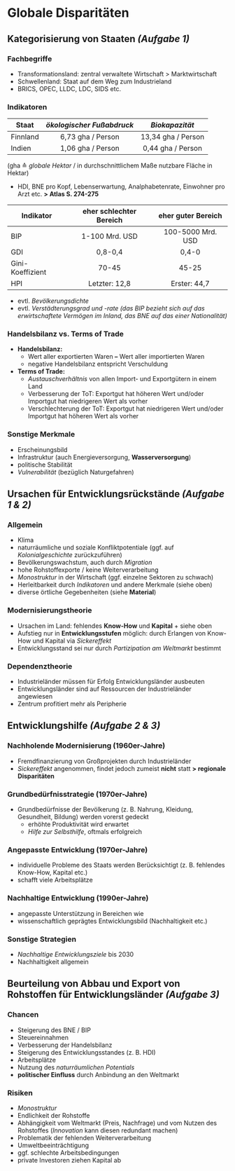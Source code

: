 # Globale Disparitäten

## Kategorisierung von Staaten *(Aufgabe 1)*

### Fachbegriffe
- Transformationsland: zentral verwaltete Wirtschaft > Marktwirtschaft
- Schwellenland: Staat auf dem Weg zum Industrieland
- BRICS, OPEC, LLDC, LDC, SIDS etc.

### Indikatoren

Staat | *ökologischer Fußabdruck* | *Biokapazität*
--- | :---: | :---:
Finnland | 6,73 gha / Person | 13,34 gha / Person
Indien | 1,06 gha / Person | 0,44 gha / Person

(gha ≙ *globale Hektar* / in durchschnittlichem Maße nutzbare Fläche in Hektar)
- HDI, BNE pro Kopf, Lebenserwartung, Analphabetenrate, Einwohner pro Arzt etc. **> Atlas S. 274-275**

Indikator | eher schlechter Bereich | eher guter Bereich
--- | :---: | :---:
BIP | 1-100 Mrd. USD | 100-5000 Mrd. USD
GDI | 0,8-0,4 | 0,4-0
Gini-Koeffizient | 70-45 | 45-25
HPI | Letzter: 12,8 | Erster: 44,7

- evtl. *Bevölkerungsdichte*
- evtl. *Verstädterungsgrad und -rate*
*(das BIP bezieht sich auf das erwirtschaftete Vermögen im Inland, das BNE auf das einer Nationalität)*

### Handelsbilanz vs. Terms of Trade
- **Handelsbilanz:**
	- Wert aller exportierten Waren **–** Wert aller importierten Waren
	- negative Handelsbilanz entspricht Verschuldung
- **Terms of Trade:**
	- *Austauschverhältnis* von allen Import- und Exportgütern in einem Land 
	- Verbesserung der ToT: Exportgut hat höheren Wert und/oder Importgut hat niedrigeren Wert als vorher
	- Verschlechterung der ToT: Exportgut hat niedrigeren Wert und/oder Importgut hat höheren Wert als vorher

### Sonstige Merkmale
- Erscheinungsbild
- Infrastruktur (auch Energieversorgung, **Wasserversorgung**)
- politische Stabilität
- *Vulnerabilität* (bezüglich Naturgefahren)

## Ursachen für Entwicklungsrückstände *(Aufgabe 1 & 2)*

### Allgemein
- Klima
- naturräumliche und soziale Konfliktpotentiale (ggf. auf *Kolonialgeschichte* zurückzuführen)
- Bevölkerungswachstum, auch durch *Migration*
- hohe Rohstoffexporte / keine Weiterverarbeitung
- *Monostruktur* in der Wirtschaft (ggf. einzelne Sektoren zu schwach)
- Herleitbarkeit durch *Indikatoren* und andere Merkmale (siehe oben)
- diverse örtliche Gegebenheiten (siehe **Material**)

### Modernisierungstheorie
- Ursachen im Land: fehlendes **Know-How** und **Kapital** + siehe oben
- Aufstieg nur in **Entwicklungsstufen** möglich: durch Erlangen von Know-How und Kapital via *Sickereffekt*
- Entwicklungsstand sei nur durch *Partizipation am Weltmarkt* bestimmt

### Dependenztheorie
- Industrieländer müssen für Erfolg Entwicklungsländer ausbeuten
- Entwicklungsländer sind auf Ressourcen der Industrieländer angewiesen
- Zentrum profitiert mehr als Peripherie

## Entwicklungshilfe *(Aufgabe 2 & 3)*

### Nachholende Modernisierung (1960er-Jahre)
- Fremdfinanzierung von Großprojekten durch Industrieländer
- *Sickereffekt* angenommen, findet jedoch zumeist **nicht** statt **> regionale Disparitäten**

### Grundbedürfnisstrategie (1970er-Jahre)
- Grundbedürfnisse der Bevölkerung (z. B. Nahrung, Kleidung, Gesundheit, Bildung) werden vorerst gedeckt
	- erhöhte Produktivität wird erwartet
	- *Hilfe zur Selbsthilfe*, oftmals erfolgreich

### Angepasste Entwicklung (1970er-Jahre)
- individuelle Probleme des Staats werden Berücksichtigt (z. B. fehlendes Know-How, Kapital etc.)
- schafft viele Arbeitsplätze

### Nachhaltige Entwicklung (1990er-Jahre)
- angepasste Unterstützung in Bereichen wie  
- wissenschaftlich geprägtes Entwicklungsbild (Nachhaltigkeit etc.)

### Sonstige Strategien
- *Nachhaltige Entwicklungsziele* bis 2030
- Nachhaltigkeit allgemein

## Beurteilung von Abbau und Export von Rohstoffen für Entwicklungsländer *(Aufgabe 3)*

### Chancen
- Steigerung des BNE / BIP
- Steuereinnahmen
- Verbesserung der Handelsbilanz
- Steigerung des Entwicklungsstandes (z. B. HDI)
- Arbeitsplätze
- Nutzung des *naturräumlichen Potentials*
- **politischer Einfluss** durch Anbindung an den Weltmarkt

### Risiken
- *Monostruktur*
- Endlichkeit der Rohstoffe
- Abhängigkeit vom Weltmarkt (Preis, Nachfrage) und vom Nutzen des Rohstoffes (*Innovation* kann diesen redundant machen)
- Problematik der fehlenden Weiterverarbeitung
- Umweltbeeinträchtigung
- ggf. schlechte Arbeitsbedingungen
- private Investoren ziehen Kapital ab
<!--stackedit_data:
eyJoaXN0b3J5IjpbMTk2NzUxNDY0MCw2OTgwNDEzMzcsLTczOD
QzMjcxMCwtNTY1OTY1NjY0LC0xMDYzNDk5NzU3LC0yMTAxMjIw
ODU1LDU3NTU2MTcwOSwxNDY3NTQ5ODgxLC0yMDE3NzUzMTI5LD
Y5NjQ0ODAwOCwyNTk0MjI1MjEsLTIzOTI0NzI1NSwtMjA2MDkx
MDIxMCw0MTQyMjY0MjEsMTkxNDAxNzcxMSwtNDE4NTQ3MTI4LD
E2NTI3MzE4NTZdfQ==
-->